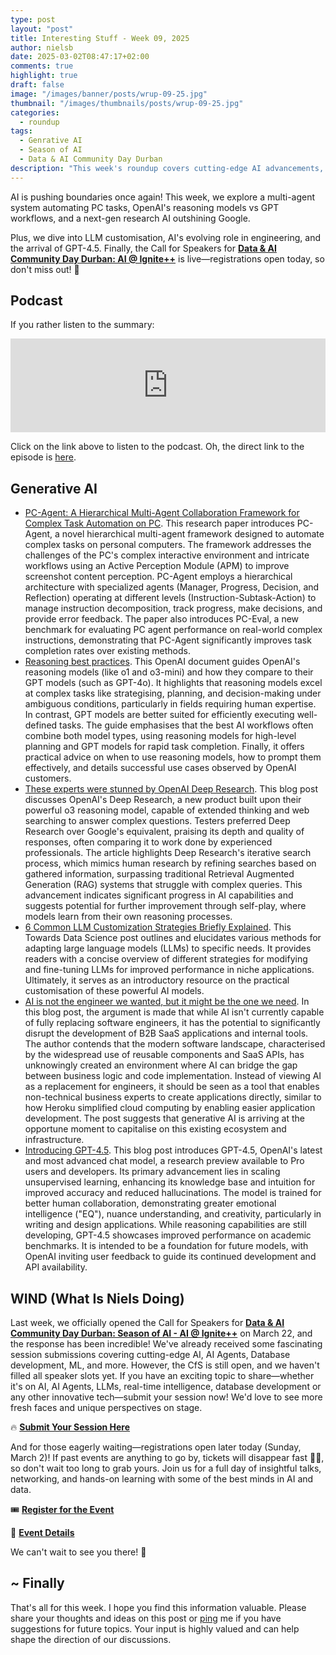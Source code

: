 ```yaml
---
type: post
layout: "post"
title: Interesting Stuff - Week 09, 2025
author: nielsb
date: 2025-03-02T08:47:17+02:00
comments: true
highlight: true
draft: false
image: "/images/banner/posts/wrup-09-25.jpg"
thumbnail: "/images/thumbnails/posts/wrup-09-25.jpg"
categories:
  - roundup
tags:
  - Genrative AI
  - Season of AI
  - Data & AI Community Day Durban
description: "This week's roundup covers cutting-edge AI advancements, from multi-agent PC automation and OpenAI's reasoning models to next-gen research AI and GPT-4.5. We also explore LLM customisation and AI's evolving role in engineering. Plus, he Call for Speakers for Data & AI Community Day Durban: AI @ Ignite++ is open—registrations launch today!"
---
```


AI is pushing boundaries once again! This week, we explore a multi-agent system automating PC tasks, OpenAI's reasoning models vs GPT workflows, and a next-gen research AI outshining Google. 

Plus, we dive into LLM customisation, AI's evolving role in engineering, and the arrival of GPT-4.5. Finally, the Call for Speakers for [**Data & AI Community Day Durban: AI @ Ignite++**][1] is live—registrations open today, so don't miss out! 🚀

<!--more-->

## Podcast

If you rather listen to the summary:

<iframe title="Interesting Stuff Week 09, 2025" allowtransparency="true" height="150" width="100%" style="border: none; min-width: min(100%, 430px);height:150px;" scrolling="no" data-name="pb-iframe-player" src="https://www.podbean.com/player-v2/?i=s26u9-1823afa-pb&from=pb6admin&share=1&download=1&rtl=0&fonts=Arial&skin=1&font-color=auto&logo_link=episode_page&btn-skin=7" loading="lazy"></iframe>

Click on the link above to listen to the podcast. Oh, the direct link to the episode is [here](https://nielsitberglund.podbean.com/e/interesting-stuff-week-09-2025/).

## Generative AI

* [PC-Agent: A Hierarchical Multi-Agent Collaboration Framework for Complex Task Automation on PC](https://arxiv.org/pdf/2502.14282). This research paper introduces PC-Agent, a novel hierarchical multi-agent framework designed to automate complex tasks on personal computers. The framework addresses the challenges of the PC's complex interactive environment and intricate workflows using an Active Perception Module (APM) to improve screenshot content perception. PC-Agent employs a hierarchical architecture with specialized agents (Manager, Progress, Decision, and Reflection) operating at different levels (Instruction-Subtask-Action) to manage instruction decomposition, track progress, make decisions, and provide error feedback. The paper also introduces PC-Eval, a new benchmark for evaluating PC agent performance on real-world complex instructions, demonstrating that PC-Agent significantly improves task completion rates over existing methods.
* [Reasoning best practices](https://platform.openai.com/docs/guides/reasoning-best-practices). This OpenAI document guides OpenAI's reasoning models (like o1 and o3-mini) and how they compare to their GPT models (such as GPT-4o). It highlights that reasoning models excel at complex tasks like strategising, planning, and decision-making under ambiguous conditions, particularly in fields requiring human expertise. In contrast, GPT models are better suited for efficiently executing well-defined tasks. The guide emphasises that the best AI workflows often combine both model types, using reasoning models for high-level planning and GPT models for rapid task completion. Finally, it offers practical advice on when to use reasoning models, how to prompt them effectively, and details successful use cases observed by OpenAI customers.
* [These experts were stunned by OpenAI Deep Research](https://www.understandingai.org/p/these-experts-were-stunned-by-openai). This blog post discusses OpenAI's Deep Research, a new product built upon their powerful o3 reasoning model, capable of extended thinking and web searching to answer complex questions. Testers preferred Deep Research over Google's equivalent, praising its depth and quality of responses, often comparing it to work done by experienced professionals. The article highlights Deep Research's iterative search process, which mimics human research by refining searches based on gathered information, surpassing traditional Retrieval Augmented Generation (RAG) systems that struggle with complex queries. This advancement indicates significant progress in AI capabilities and suggests potential for further improvement through self-play, where models learn from their own reasoning processes.
* [6 Common LLM Customization Strategies Briefly Explained](https://towardsdatascience.com/6-common-llm-customization-strategies-briefly-explained/). This Towards Data Science post outlines and elucidates various methods for adapting large language models (LLMs) to specific needs. It provides readers with a concise overview of different strategies for modifying and fine-tuning LLMs for improved performance in niche applications. Ultimately, it serves as an introductory resource on the practical customisation of these powerful AI models.
* [AI is not the engineer we wanted, but it might be the one we need](https://philcalcado.com/2025/02/27/ai.html). In this blog post, the argument is made that while AI isn't currently capable of fully replacing software engineers, it has the potential to significantly disrupt the development of B2B SaaS applications and internal tools. The author contends that the modern software landscape, characterised by the widespread use of reusable components and SaaS APIs, has unknowingly created an environment where AI can bridge the gap between business logic and code implementation. Instead of viewing AI as a replacement for engineers, it should be seen as a tool that enables non-technical business experts to create applications directly, similar to how Heroku simplified cloud computing by enabling easier application development. The post suggests that generative AI is arriving at the opportune moment to capitalise on this existing ecosystem and infrastructure.
* [Introducing GPT-4.5](https://openai.com/index/introducing-gpt-4-5/). This blog post introduces GPT-4.5, OpenAI's latest and most advanced chat model, a research preview available to Pro users and developers. Its primary advancement lies in scaling unsupervised learning, enhancing its knowledge base and intuition for improved accuracy and reduced hallucinations. The model is trained for better human collaboration, demonstrating greater emotional intelligence ("EQ"), nuance understanding, and creativity, particularly in writing and design applications. While reasoning capabilities are still developing, GPT-4.5 showcases improved performance on academic benchmarks. It is intended to be a foundation for future models, with OpenAI inviting user feedback to guide its continued development and API availability.

## WIND (What Is Niels Doing)

Last week, we officially opened the Call for Speakers for [**Data & AI Community Day Durban: Season of AI - AI @ Ignite++**][1] on March 22, and the response has been incredible! We've already received some fascinating session submissions covering cutting-edge AI, AI Agents, Database development, ML, and more. However, the CfS is still open, and we haven't filled all speaker slots yet. If you have an exciting topic to share—whether it's on AI, AI Agents, LLMs, real-time intelligence, database development or any other innovative tech—submit your session now! We'd love to see more fresh faces and unique perspectives on stage.

🔥 [**Submit Your Session Here**][2]

And for those eagerly waiting—registrations open later today (Sunday, March 2)! If past events are anything to go by, tickets will disappear fast 🏃💨, so don't wait too long to grab yours. Join us for a full day of insightful talks, networking, and hands-on learning with some of the best minds in AI and data.

🎟 [**Register for the Event**][3]

📅 [**Event Details**][1]

We can't wait to see you there! 🚀

## ~ Finally

That's all for this week. I hope you find this information valuable. Please share your thoughts and ideas on this post or [ping][ma] me if you have suggestions for future topics. Your input is highly valued and can help shape the direction of our discussions.

[ma]: mailto:niels.it.berglund@gmail.com
[mp]: https://blog.acolyer.org
[iq]: https://www.infoq.com/
[ew]: http://sqlonice.com/
[re]: http://blog.revolutionanalytics.com
[sqsk]: https://www.sqlskills.com
[mdaveyblog]: https://mdavey.wordpress.com/
[charlblog]: https://charlla.com/

[jovpop]: https://twitter.com/JovanPop_MSFT
[bobw]: https://twitter.com/bobwardms
[revod]: https://twitter.com/revodavid
[lonny]: https://twitter.com/sqL_handLe
[ewtw]: https://twitter.com/sqlOnIce
[buckw]: https://twitter.com/BuckWoodyMSFT
[mattw]: https://twitter.com/matthewwarren
[murba]: https://twitter.com/muratdemirbas
[daveda]: https://twitter.com/davidthecoder
[adcol]: https://twitter.com/adriancolyer
[jesrod]: https://twitter.com/jrdothoughts
[tomaz]: https://twitter.com/tomaz_tsql
[dataart]: https://twitter.com/dataartisans
[luis]: https://twitter.com/luis_de_sousa
[benstop]: https://twitter.com/benstopford
[conflu]: https://twitter.com/confluentinc
[tylert]: https://twitter.com/tyler_treat
[andrewng]: https://twitter.com/AndrewYNg
[lawr]: https://twitter.com/bytezn
[jue]: https://twitter.com/b0rk
[yan]: https://twitter.com/theburningmonk
[danny]: https://twitter.com/g9yuayon
[rmoff]: https://www.linkedin.com/in/robinmoffatt/
[ryansw]: https://twitter.com/ryanswanstrom
[pabloc]: https://twitter.com/pabloc_ds
[mklep]: https://twitter.com/martinkl
[mdavey]: https://twitter.com/matt_davey
[jboner]: https://twitter.com/jboner
[joeduff]: https://twitter.com/funcOfJoe
[charl]: https://twitter.com/charllamprecht
[dbricks]: https://twitter.com/databricks
[adsit]: https://twitter.com/SitnikAdam
[vicky]: https://twitter.com/vickyharp
[dscentral]: https://twitter.com/DataScienceCtrl
[natemc]: https://twitter.com/natemcmaster
[ads]: https://twitter.com/azuredatastudio
[travw]: https://twitter.com/radtravis
[emilk]: https://twitter.com/IsTheArchitect
[netflx]: https://netflixtechblog.com/
[hubert]: https://www.linkedin.com/in/hkdulay/
[jserra]: https://www.linkedin.com/in/jamesserra/
[lemi]: https://www.linkedin.com/in/lemimasalu/
[michael]: https://www.linkedin.com/in/michaeladrianjohnson/

[1]: https://aimldatadurban.org/events/2025/season-of-ai-ignite/
[2]: https://sessionize.com/data-ai-community-day-durban-ignite
[3]: https://www.quicket.co.za/events/303504-data-ai-community-day-durban-season-of-ai-ai-ignite/?ref=link-campaign&lc=blog
